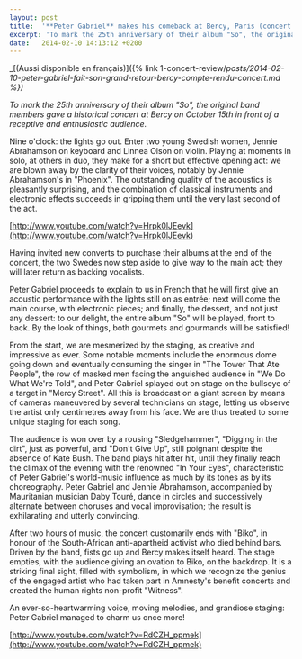 ```yaml
---
layout: post
title:  '**Peter Gabriel** makes his comeback at Bercy, Paris (concert review)'
excerpt: 'To mark the 25th anniversary of their album "So", the original band members gave a historical concert in front of a receptive and enthusiastic audience.'
date:   2014-02-10 14:13:12 +0200
---
```


_[(Aussi disponible en français)]({% link 1-concert-review/_posts/2014-02-10-peter-gabriel-fait-son-grand-retour-bercy-compte-rendu-concert.md %})_

*To mark the 25th anniversary of their album "So", the original band members gave a historical concert at Bercy on October 15th in front of a receptive and enthusiastic audience.*

Nine o'clock: the lights go out. Enter two young Swedish women, Jennie Abrahamson on keyboard and Linnea Olson on violin. Playing at moments in solo, at others in duo, they make for a short but effective opening act: we are blown away by the clarity of their voices, notably by Jennie Abrahamson's in "Phoenix". The outstanding quality of the acoustics is pleasantly surprising, and the combination of classical instruments and electronic effects succeeds in gripping them until the very last second of the act.

[http://www.youtube.com/watch?v=Hrpk0lJEevk](http://www.youtube.com/watch?v=Hrpk0lJEevk)

Having invited new converts to purchase their albums at the end of the concert, the two Swedes now step aside to give way to the main act; they will later return as backing vocalists.

Peter Gabriel proceeds to explain to us in French that he will first give an acoustic performance with the lights still on as entrée; next will come the main course, with electronic pieces; and finally, the dessert, and not just any dessert: to our delight, the entire album "So" will be played, front to back. By the look of things, both gourmets and gourmands will be satisfied!

From the start, we are mesmerized by the staging, as creative and impressive as ever. Some notable moments include the enormous dome going down and eventually consuming the singer in "The Tower That Ate People", the row of masked men facing the anguished audience in "We Do What We're Told", and Peter Gabriel splayed out on stage on the bullseye of a target in "Mercy Street". All this is broadcast on a giant screen by means of cameras maneuvered by several technicians on stage, letting us observe the artist only centimetres away from his face. We are thus treated to some unique staging for each song.

The audience is won over by a rousing "Sledgehammer", "Digging in the dirt", just as powerful, and "Don't Give Up", still poignant despite the absence of Kate Bush. The band plays hit after hit, until they finally reach the climax of the evening with the renowned "In Your Eyes", characteristic of Peter Gabriel's world-music influence as much by its tones as by its choreography. Peter Gabriel and Jennie Abrahamson, accompanied by Mauritanian musician Daby Touré, dance in circles and successively alternate between choruses and vocal improvisation; the result is exhilarating and utterly convincing.

After two hours of music, the concert customarily ends with "Biko", in honour of the South-African anti-apartheid activist who died behind bars. Driven by the band, fists go up and Bercy makes itself heard. The stage empties, with the audience giving an ovation to Biko, on the backdrop. It is a striking final sight, filled with symbolism, in which we recognize the genius of the engaged artist who had taken part in Amnesty's benefit concerts and created the human rights non-profit "Witness".

An ever-so-heartwarming voice, moving melodies, and grandiose staging: Peter Gabriel managed to charm us once more!

[http://www.youtube.com/watch?v=RdCZH_ppmek](http://www.youtube.com/watch?v=RdCZH_ppmek)